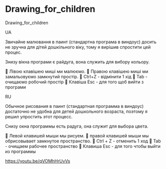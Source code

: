 # Drawing_for_children
Drawing_for_children

UA

Звичайне малювання в паинт (стандартна програма в виндоус) досить не зручна для дітей дошкільного віку, тому я вирішив спростити цей процес.

Знизу вікна програми є райдуга, вона служить для вибору кольору.

🌹 Лівою клавішею миші ми малюємо.
🌹 Правою клавішею миші ми замальовуємо замкнутий простір.
🌹 Ctrl+Z - відмінити 1 хід
🌹 Tab - очищаємо робочий простір
🌹 Клавіша Esc - для того щоб вийти з програми

RU

Обычное рисования в паинт (стандартная программа в виндоус) достаточно не удобна для детей дошкольного возраста, поэтому я решил упростить этот процесс.

Снизу окна программы есть радуга, она служит для выбора цвета.

🌹 Левой клавишей мыши мы рисуем.
🌹 правой клавишей мыши мы обрисовывает замкнутое пространство.
🌹 Ctrl + Z - отменить 1 ход
🌹 Tab - очищаем рабочее пространство
🌹 Клавиша Esc - для того чтобы выйти из программы


https://youtu.be/qVOMhHrUvVs
